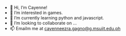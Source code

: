 - 👋 Hi, I’m Cayenne!
- 👀 I’m interested in games.
- 🌱 I’m currently learning python and javascript.
- 💞️ I’m looking to collaborate on ...
- 📫 Emailm me at cayenneezra.gagno@g.msuiit.edu.ph

<!---
kazeeeeen/kazeeeeen is a ✨ special ✨ repository because its `README.md` (this file) appears on your GitHub profile.
You can click the Preview link to take a look at your changes.
--->
